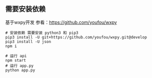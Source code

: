 ## 需要安装依赖

基于wxpy开发 参看：https://github.com/youfou/wxpy

```
# 安装依赖 需要安装 python3 和 pip3
pip3 install -U git+https://github.com/youfou/wxpy.git@develop
pip3 install -U json
npm i

# 运行 api
npm start
# 运行 app.py
python app.py
```


